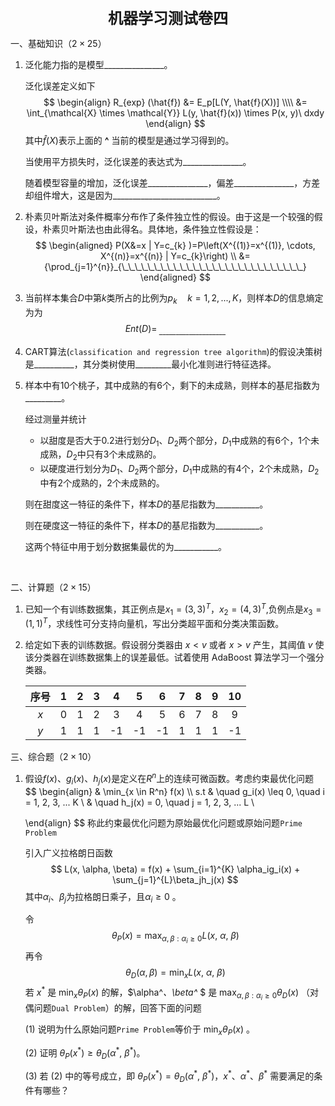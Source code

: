 <div align="center" style="font-size: 24px; font-weight: bold">机器学习测试卷四</div>

一、基础知识（$2 \times 25$）

1. 泛化能力指的是模型$\_\_\_\_\_\_\_\_\_\_\_\_\_\_\_$。

   泛化误差定义如下
   $$
   \begin{align}
   R_{exp} (\hat{f}) &= E_p[L(Y, \hat{f}(X))] \\\\
   		&= \int_{\mathcal{X} \times \mathcal{Y}} L(y, \hat{f}(x)) \times P(x, y)\ dxdy
   \end{align}
   $$
   其中$\hat{f}(X)$表示上面的 **^** 当前的模型是通过学习得到的。

   当使用平方损失时，泛化误差的表达式为$\_\_\_\_\_\_\_\_\_\_\_\_\_\_\_$。

   随着模型容量的增加，泛化误差$\_\_\_\_\_\_\_\_\_\_\_\_\_\_\_$，偏差$\_\_\_\_\_\_\_\_\_\_\_\_\_\_\_$，方差却组件增大，这是因为$\_\_\_\_\_\_\_\_\_\_\_\_\_\_\_\_\_\_\_\_\_\_\_\_\_\_$。

2. 朴素贝叶斯法对条件概率分布作了条件独立性的假设。由于这是一个较强的假设，朴素贝叶斯法也由此得名。具体地，条件独立性假设是：
   $$
   \begin{aligned}
   P(X&=x | Y=c_{k} )=P\left(X^{(1)}=x^{(1)}, \cdots, X^{(n)}=x^{(n)} | Y=c_{k}\right) \\ &={\prod_{j=1}^{n}}_{\_\_\_\_\_\_\_\_\_\_\_\_\_\_\_\_\_\_\_\_\_\_\_\_\_\_\_\_}
   \end{aligned}
   $$
   
3. 当前样本集合$D$中第$k$类所占的比例为$p_k \quad k = 1, 2, ..., K$，则样本$D$的信息熵定为为
   $$
   Ent(D) =_{\ \_\_\_\_\_\_\_\_\_\_\_\_\_\_\_\_\_\_\_\_}
   $$
   
4. CART算法(`classification and regression tree algorithm`)的假设决策树是$\_\_\_\_\_\_\_\_\_\_$，其分类树使用$\_\_\_\_\_\_\_\_\_$最小化准则进行特征选择。

5. 样本中有$10$个桃子，其中成熟的有6个，剩下的未成熟，则样本的基尼指数为$\_\_\_\_\_\_\_\_\_$。

   经过测量并统计

   - 以甜度是否大于0.2进行划分$D_1、D_2$两个部分，$D_1$中成熟的有6个，1个未成熟，$D_2$中只有3个未成熟的。
   - 以硬度进行划分为$D_1、D_2$两个部分，$D_1$中成熟的有4个，2个未成熟，$D_2$中有2个成熟的，2个未成熟的。

   则在甜度这一特征的条件下，样本$D$的基尼指数为$\_\_\_\_\_\_\_\_\_\_\_$。

   则在硬度这一特征的条件下，样本$D$的基尼指数为$\_\_\_\_\_\_\_\_\_\_\_$。

   这两个特征中用于划分数据集最优的为$\_\_\_\_\_\_\_\_\_\_\_$。

​    

二、计算题（$2 \times 15$）

1. 已知一个有训练数据集，其正例点是$x_1=(3,3)^T，x_2=(4,3)^T$,负例点是$x_3=(1,1)^T$，求线性可分支持向量机，写出分类超平面和分类决策函数。















2. 给定如下表的训练数据。假设弱分类器由 $x < v$ 或者 $x > v$ 产生，其阈值 $v$ 使该分类器在训练数据集上的误差最低。试着使用 AdaBoost 算法学习一个强分类器。

   | 序号 |  1   |  2   | 3    |  4   |  5   |  6   |  7   |  8   |  9   |  10  |
   | :--: | :--: | :--: | ---- | :--: | :--: | :--: | :--: | :--: | :--: | :--: |
   | $x$  |  0   |  1   | 2    |  3   |  4   |  5   |  6   |  7   |  8   |  9   |
   | $y$  |  1   |  1   | 1    |  -1  |  -1  |  -1  |  1   |  1   |  1   |  -1  |























三、综合题（$2 \times 10$）

1. 假设$f(x)、g_i(x)、h_j(x)$是定义在$R^n$上的连续可微函数。考虑约束最优化问题
   $$
   \begin{align}
   & \min_{x \in R^n} f(x) \\\\
   s.t 
   & \quad g_i(x) \leq 0, \quad i = 1, 2, 3, ... K \\
   & \quad h_j(x) = 0, \quad j = 1, 2, 3, ... L \\
   
   \end{align}
   $$
   称此约束最优化问题为原始最优化问题或原始问题`Prime Problem`

   引入广义拉格朗日函数
   $$
   L(x, \alpha, \beta) = f(x) + \sum_{i=1}^{K} \alpha_ig_i(x) + \sum_{j=1}^{L}\beta_jh_j(x)
   $$
   其中$\alpha_i、\beta_j$为拉格朗日乘子，且$\alpha_i \geq 0$ 。

   令
   $$
   \theta_P(x) = \max_{\alpha, \beta : \alpha_i \geq 0} L(x,\ \alpha,\ \beta)
   $$
   再令
   $$
   \theta_D(\alpha, \beta) = \min_{x} L(x,\ \alpha,\ \beta)
   $$
   若 $x^*$ 是 $\min_x \theta_P(x)$  的解，$\alpha^*、\beta^* $ 是 $\max_{\alpha, \beta : \alpha_i \geq 0} \theta_D(x)$ （对偶问题`Dual Problem`）的解，回答下面的问题

   $(1)$ 说明为什么原始问题`Prime Problem`等价于 $\min_x \theta_P(x)$ 。

   $(2)$ 证明 $\theta_P(x^*) \geq \theta_D(\alpha^*,\ \beta^*)$。

   $(3)$ 若 $(2)$ 中的等号成立，即 $\theta_P(x^*) = \theta_D(\alpha^*,\ \beta^*)$，$x^*、\alpha^* 、\beta^*$ 需要满足的条件有哪些？

   













































